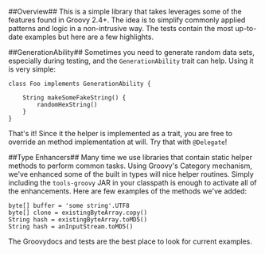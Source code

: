 ##Overview##
This is a simple library that takes leverages some of the features found in Groovy 2.4+.  The idea is to simplify
commonly applied patterns and logic in a non-intrusive way.  The tests contain the most up-to-date examples but here
are a few highlights.

##GenerationAbility##
Sometimes you need to generate random data sets, especially during testing, and the `GenerationAbility` trait can
help.  Using it is very simple:

```
class Foo implements GenerationAbility {

    String makeSomeFakeString() {
        randomHexString()
    }
}
```

That's it!  Since it the helper is implemented as a trait, you are free to override an method implementation at
will.  Try that with `@Delegate`!

##Type Enhancers##
Many time we use libraries that contain static helper methods to perform common tasks.  Using Groovy's Category
mechanism, we've enhanced some of the built in types will nice helper routines.  Simply including the `tools-groovy`
JAR in your classpath is enough to activate all of the enhancements.  Here are few examples of the methods we've
added:

```
byte[] buffer = 'some string'.UTF8
byte[] clone = existingByteArray.copy()
String hash = existingByteArray.toMD5()
String hash = anInputStream.toMD5()
```

The Groovydocs and tests are the best place to look for current examples.
